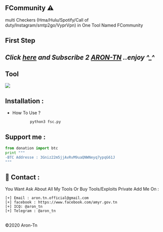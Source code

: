 ## FCommunity ⚠️
multi Checkers (Hma/Hulu/Spotify/Call of duty/Instagram/smtp2go/VyprVpn) in One Tool Named FCommunity 


**First Step**
----------
*Click <a href="https://www.youtube.com/AronTnXofficial">here</a> and Subscribe 2 <a href="https://www.youtube.com/AronTnXofficial">ARON-TN</a> ..enjoy ^_^*
----------
<h2>Tool</h2>
<img src="https://i.imgur.com/4Ylxb1T.png" style="max-width:100%;">

Installation : 
------
         
    
 - How To Use ?
   
               python3 fsc.py
               
Support me :
------
```python
from donation import btc
print """ 
-BTC Addresse : 3Gniz22m5jjAvRvM9uaQNWNeyq7ypqG61J
"""
```

📧 Contact :
------
You Want Ask About All My Tools Or Buy Tools/Exploits Private Add Me On : 
```
[+] Email : aron.tn.official@gmail.com
[+] facebook : https://www.facebook.com/amyr.gov.tn
[+] ICQ: @aron_tn
[+] Telegram : @aron_tn 
```

<br>©2020 Aron-Tn
